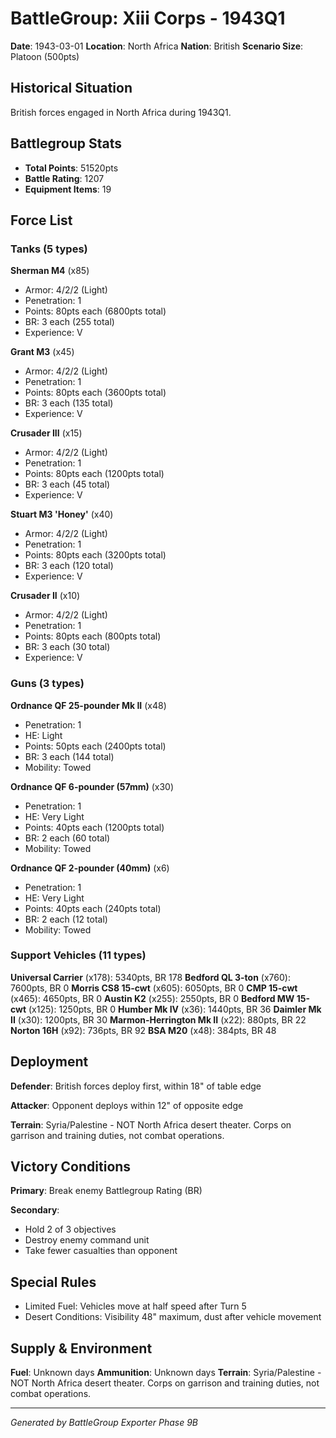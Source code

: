 # BattleGroup: Xiii Corps - 1943Q1

**Date**: 1943-03-01
**Location**: North Africa
**Nation**: British
**Scenario Size**: Platoon (500pts)

## Historical Situation

British forces engaged in North Africa during 1943Q1.

## Battlegroup Stats

- **Total Points**: 51520pts
- **Battle Rating**: 1207
- **Equipment Items**: 19

## Force List

### Tanks (5 types)

**Sherman M4** (x85)
- Armor: 4/2/2 (Light)
- Penetration: 1
- Points: 80pts each (6800pts total)
- BR: 3 each (255 total)
- Experience: V

**Grant M3** (x45)
- Armor: 4/2/2 (Light)
- Penetration: 1
- Points: 80pts each (3600pts total)
- BR: 3 each (135 total)
- Experience: V

**Crusader III** (x15)
- Armor: 4/2/2 (Light)
- Penetration: 1
- Points: 80pts each (1200pts total)
- BR: 3 each (45 total)
- Experience: V

**Stuart M3 'Honey'** (x40)
- Armor: 4/2/2 (Light)
- Penetration: 1
- Points: 80pts each (3200pts total)
- BR: 3 each (120 total)
- Experience: V

**Crusader II** (x10)
- Armor: 4/2/2 (Light)
- Penetration: 1
- Points: 80pts each (800pts total)
- BR: 3 each (30 total)
- Experience: V

### Guns (3 types)

**Ordnance QF 25-pounder Mk II** (x48)
- Penetration: 1
- HE: Light
- Points: 50pts each (2400pts total)
- BR: 3 each (144 total)
- Mobility: Towed

**Ordnance QF 6-pounder (57mm)** (x30)
- Penetration: 1
- HE: Very Light
- Points: 40pts each (1200pts total)
- BR: 2 each (60 total)
- Mobility: Towed

**Ordnance QF 2-pounder (40mm)** (x6)
- Penetration: 1
- HE: Very Light
- Points: 40pts each (240pts total)
- BR: 2 each (12 total)
- Mobility: Towed

### Support Vehicles (11 types)

**Universal Carrier** (x178): 5340pts, BR 178
**Bedford QL 3-ton** (x760): 7600pts, BR 0
**Morris CS8 15-cwt** (x605): 6050pts, BR 0
**CMP 15-cwt** (x465): 4650pts, BR 0
**Austin K2** (x255): 2550pts, BR 0
**Bedford MW 15-cwt** (x125): 1250pts, BR 0
**Humber Mk IV** (x36): 1440pts, BR 36
**Daimler Mk II** (x30): 1200pts, BR 30
**Marmon-Herrington Mk II** (x22): 880pts, BR 22
**Norton 16H** (x92): 736pts, BR 92
**BSA M20** (x48): 384pts, BR 48

## Deployment

**Defender**: British forces deploy first, within 18" of table edge

**Attacker**: Opponent deploys within 12" of opposite edge

**Terrain**: Syria/Palestine - NOT North Africa desert theater. Corps on garrison and training duties, not combat operations.

## Victory Conditions

**Primary**: Break enemy Battlegroup Rating (BR)

**Secondary**:
- Hold 2 of 3 objectives
- Destroy enemy command unit
- Take fewer casualties than opponent

## Special Rules

- Limited Fuel: Vehicles move at half speed after Turn 5
- Desert Conditions: Visibility 48" maximum, dust after vehicle movement

## Supply & Environment

**Fuel**: Unknown days
**Ammunition**: Unknown days
**Terrain**: Syria/Palestine - NOT North Africa desert theater. Corps on garrison and training duties, not combat operations.

---

*Generated by BattleGroup Exporter Phase 9B*

